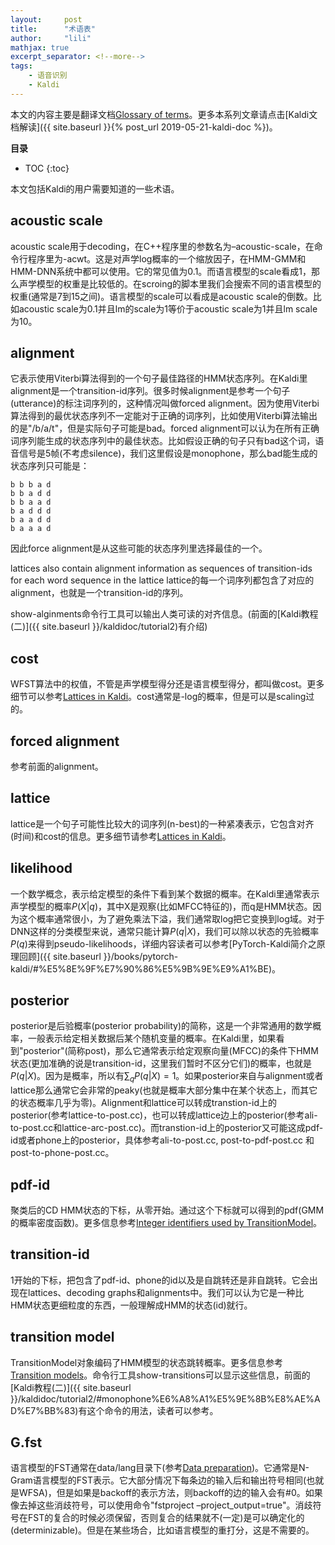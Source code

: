 ```yaml
---
layout:     post
title:      "术语表"
author:     "lili"
mathjax: true
excerpt_separator: <!--more-->
tags:
    - 语音识别
    - Kaldi
---
```


本文的内容主要是翻译文档[Glossary of terms](http://kaldi-asr.org/doc/glossary.html)。更多本系列文章请点击[Kaldi文档解读]({{ site.baseurl }}{% post_url 2019-05-21-kaldi-doc %})。
 <!--more-->
 
**目录**
* TOC
{:toc}


本文包括Kaldi的用户需要知道的一些术语。

## acoustic scale

acoustic scale用于decoding，在C++程序里的参数名为–acoustic-scale，在命令行程序里为-acwt。这是对声学log概率的一个缩放因子，在HMM-GMM和HMM-DNN系统中都可以使用。它的常见值为0.1。而语言模型的scale看成1，那么声学模型的权重是比较低的。在scroing的脚本里我们会搜索不同的语言模型的权重(通常是7到15之间)。语言模型的scale可以看成是acoustic scale的倒数。比如acoustic scale为0.1并且lm的scale为1等价于acoustic scale为1并且lm scale为10。

## alignment

它表示使用Viterbi算法得到的一个句子最佳路径的HMM状态序列。在Kaldi里alignment是一个transition-id序列。很多时候alignment是参考一个句子(utterance)的标注词序列的，这种情况叫做forced alignment。因为使用Viterbi算法得到的最优状态序列不一定能对于正确的词序列，比如使用Viterbi算法输出的是"/b/a/t"，但是实际句子可能是bad。forced alignment可以认为在所有正确词序列能生成的状态序列中的最佳状态。比如假设正确的句子只有bad这个词，语音信号是5帧(不考虑silence)，我们这里假设是monophone，那么bad能生成的状态序列只可能是：
```
b b b a d
b b a d d
b b a a d
b a d d d
b a a d d
b a a a d
```
因此force alignment是从这些可能的状态序列里选择最佳的一个。

lattices also contain alignment information as sequences of transition-ids for each word sequence in the lattice
lattice的每一个词序列都包含了对应的alignment，也就是一个transition-id的序列。

show-alginments命令行工具可以输出人类可读的对齐信息。(前面的[Kaldi教程(二)]({{ site.baseurl }}/kaldidoc/tutorial2)有介绍)

## cost

WFST算法中的权值，不管是声学模型得分还是语言模型得分，都叫做cost。更多细节可以参考[Lattices in Kaldi](http://kaldi-asr.org/doc/lattices.html)。cost通常是-log的概率，但是可以是scaling过的。

## forced alignment

参考前面的alignment。

## lattice
 
lattice是一个句子可能性比较大的词序列(n-best)的一种紧凑表示，它包含对齐(时间)和cost的信息。更多细节请参考[Lattices in Kaldi](http://kaldi-asr.org/doc/lattices.html)。


## likelihood

一个数学概念，表示给定模型的条件下看到某个数据的概率。在Kaldi里通常表示声学模型的概率$P(X \vert q)$，其中X是观察(比如MFCC特征的)，而q是HMM状态。因为这个概率通常很小，为了避免乘法下溢，我们通常取log把它变换到log域。对于DNN这样的分类模型来说，通常只能计算$P(q \vert X)$，我们可以除以状态的先验概率$P(q)$来得到pseudo-likelihoods，详细内容读者可以参考[PyTorch-Kaldi简介之原理回顾]({{ site.baseurl }}/books/pytorch-kaldi/#%E5%8E%9F%E7%90%86%E5%9B%9E%E9%A1%BE)。

 
## posterior

posterior是后验概率(posterior probability)的简称，这是一个非常通用的数学概率，一般表示给定相关数据后某个随机变量的概率。在Kaldi里，如果看到"posterior"(简称post)，那么它通常表示给定观察向量(MFCC)的条件下HMM状态(更加准确的说是transition-id，这里我们暂时不区分它们)的概率，也就是$P(q \vert X)$。因为是概率，所以有$\sum_q P(q \vert X)=1$。如果posterior来自与alignment或者lattice那么通常它会非常的peaky(也就是概率大部分集中在某个状态上，而其它的状态概率几乎为零)。Alignment和lattice可以转成transtion-id上的posterior(参考lattice-to-post.cc)，也可以转成lattice边上的posterior(参考ali-to-post.cc和lattice-arc-post.cc)。而transtion-id上的posterior又可能这成pdf-id或者phone上的posterior，具体参考ali-to-post.cc, post-to-pdf-post.cc 和 post-to-phone-post.cc。


## pdf-id

聚类后的CD HMM状态的下标，从零开始。通过这个下标就可以得到的pdf(GMM的概率密度函数)。更多信息参考[Integer identifiers used by TransitionModel](http://kaldi-asr.org/doc/hmm.html#transition_model_identifiers)。

## transition-id

1开始的下标，把包含了pdf-id、phone的id以及是自跳转还是非自跳转。它会出现在lattices、decoding graphs和alignments中。我们可以认为它是一种比HMM状态更细粒度的东西，一般理解成HMM的状态(id)就行。

## transition model

TransitionModel对象编码了HMM模型的状态跳转概率。更多信息参考[ Transition models](http://kaldi-asr.org/doc/hmm.html#transition_model)。命令行工具show-transitions可以显示这些信息，前面的[Kaldi教程(二)]({{ site.baseurl }}/kaldidoc/tutorial2/#monophone%E6%A8%A1%E5%9E%8B%E8%AE%AD%E7%BB%83)有这个命令的用法，读者可以参考。


## G.fst

语言模型的FST通常在data/lang目录下(参考[Data preparation](http://kaldi-asr.org/doc/data_prep.html#data_prep_lang))。它通常是N-Gram语言模型的FST表示。它大部分情况下每条边的输入后和输出符号相同(也就是WFSA)，但是如果是backoff的表示方法，则backoff的边的输入会有#0。如果像去掉这些消歧符号，可以使用命令"fstproject –project_output=true"。消歧符号在FST的复合的时候必须保留，否则复合的结果就不(一定)是可以确定化的(determinizable)。但是在某些场合，比如语言模型的重打分，这是不需要的。



